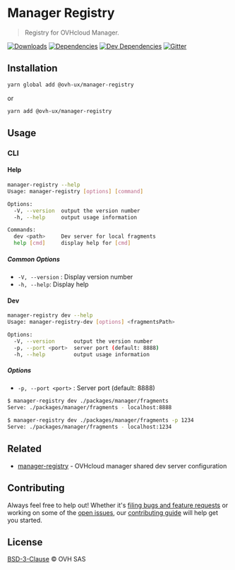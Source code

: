 # Manager Registry

> Registry for OVHcloud Manager.

[![Downloads](https://badgen.net/npm/dt/@ovh-ux/manager-registry)](https://npmjs.com/package/@ovh-ux/manager-registry) [![Dependencies](https://badgen.net/david/dep/ovh-ux/manager/packages/manager/tools/registry)](https://npmjs.com/package/@ovh-ux/manager-registry?activeTab=dependencies) [![Dev Dependencies](https://badgen.net/david/dev/ovh-ux/manager/packages/manager/tools/registry)](https://npmjs.com/package/@ovh-ux/manager-registry?activeTab=dependencies) [![Gitter](https://badgen.net/badge/gitter/ovh-ux/blue?icon=gitter)](https://gitter.im/ovh/ux)

## Installation

```sh
yarn global add @ovh-ux/manager-registry
```

or

```sh
yarn add @ovh-ux/manager-registry
```

## Usage

### CLI

#### Help

```sh
manager-registry --help
Usage: manager-registry [options] [command]

Options:
  -V, --version  output the version number
  -h, --help     output usage information

Commands:
  dev <path>     Dev server for local fragments
  help [cmd]     display help for [cmd]

```

##### Common Options

* `-V, --version` : Display version number
* `-h, --help`: Display help

#### Dev

```sh
manager-registry dev --help
Usage: manager-registry-dev [options] <fragmentsPath>

Options:
  -V, --version      output the version number
  -p, --port <port>  server port (default: 8888)
  -h, --help         output usage information

```

##### Options

* `-p, --port <port>` : Server port (default: 8888)

```sh
$ manager-registry dev ./packages/manager/fragments
Serve: ./packages/manager/fragments - localhost:8888

$ manager-registry dev ./packages/manager/fragments -p 1234
Serve: ./packages/manager/fragments - localhost:1234
```

## Related

* [manager-registry](https://github.com/ovh-ux/manager/tree/master/packages/manager/tools/registry) - OVHcloud manager shared dev server configuration

## Contributing

Always feel free to help out! Whether it's [filing bugs and feature requests](https://github.com/ovh/manager/issues/new) or working on some of the [open issues](https://github.com/ovh/manager/issues), our [contributing guide](https://github.com/ovh/manager/blob/master/CONTRIBUTING.md) will help get you started.

## License

[BSD-3-Clause](LICENSE) © OVH SAS
